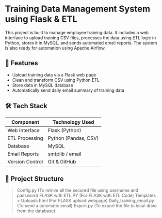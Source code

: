 # Training Data Management System using Flask & ETL

This project is built to manage employee training data. It includes a web interface to upload training CSV files, processes the data using ETL logic in Python, stores it in MySQL, and sends automated email reports. The system is also ready for automation using Apache Airflow.

## 🚀 Features

- Upload training data via a Flask web page
- Clean and transform CSV using Python ETL
- Store data in MySQL database
- Automatically send daily email summary of training data
  

## 🛠️ Tech Stack

| Component       | Technology Used     |
|-----------------|---------------------|
| Web Interface   | Flask (Python)      |
| ETL Processing  | Python (Pandas, CSV)|
| Database        | MySQL               |
| Email Reports   | smtplib / email     |
| Version Control | Git & GitHub        |

## 📂 Project Structure

> Config.py (To retrive all the secured file using username and password)
> FLASK with ETL.PY (For FLASK with ETL Code)
> Templates > Uploads.html (For FLASK upload webpage)
> Daily_training_email.py (To send a automatic email)
> Export.py (To export the file to local drive from the database)

